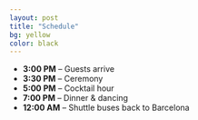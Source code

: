 ```yaml
---
layout: post
title: "Schedule"
bg: yellow
color: black
---
```


- **3:00 PM** – Guests arrive  
- **3:30 PM** – Ceremony  
- **5:00 PM** – Cocktail hour  
- **7:00 PM** – Dinner & dancing  
- **12:00 AM** – Shuttle buses back to Barcelona
